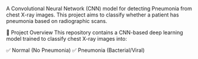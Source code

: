 A Convolutional Neural Network (CNN) model for detecting Pneumonia from chest X-ray images. This project aims to classify whether a patient has pneumonia based on radiographic scans.

🚀 Project Overview
This repository contains a CNN-based deep learning model trained to classify chest X-ray images into:

✅ Normal (No Pneumonia)
✅ Pneumonia (Bacterial/Viral)


